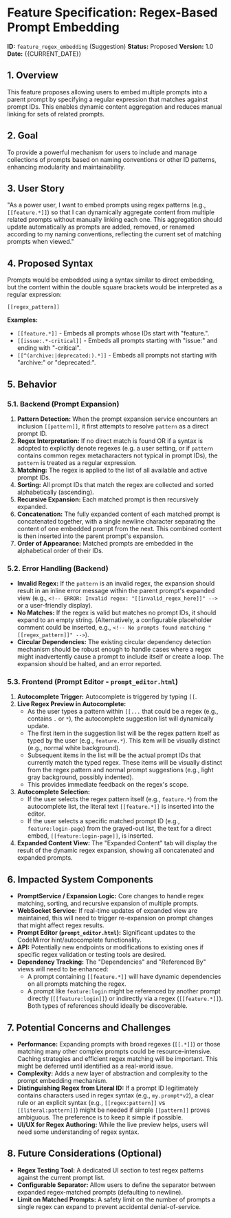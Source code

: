 # Feature Specification: Regex-Based Prompt Embedding

**ID:** `feature_regex_embedding` (Suggestion)
**Status:** Proposed
**Version:** 1.0
**Date:** {{CURRENT_DATE}}

## 1. Overview

This feature proposes allowing users to embed multiple prompts into a parent prompt by specifying a regular expression that matches against prompt IDs. This enables dynamic content aggregation and reduces manual linking for sets of related prompts.

## 2. Goal

To provide a powerful mechanism for users to include and manage collections of prompts based on naming conventions or other ID patterns, enhancing modularity and maintainability.

## 3. User Story

"As a power user, I want to embed prompts using regex patterns (e.g., `[[feature.*]]`) so that I can dynamically aggregate content from multiple related prompts without manually linking each one. This aggregation should update automatically as prompts are added, removed, or renamed according to my naming conventions, reflecting the current set of matching prompts when viewed."

## 4. Proposed Syntax

Prompts would be embedded using a syntax similar to direct embedding, but the content within the double square brackets would be interpreted as a regular expression:

`[[regex_pattern]]`

**Examples:**
*   `[[feature.*]]` - Embeds all prompts whose IDs start with "feature.".
*   `[[issue:.*-critical]]` - Embeds all prompts starting with "issue:" and ending with "-critical".
*   `[[^(archive:|deprecated:).*]]` - Embeds all prompts not starting with "archive:" or "deprecated:".

## 5. Behavior

### 5.1. Backend (Prompt Expansion)

1.  **Pattern Detection:** When the prompt expansion service encounters an inclusion `[[pattern]]`, it first attempts to resolve `pattern` as a direct prompt ID.
2.  **Regex Interpretation:** If no direct match is found OR if a syntax is adopted to explicitly denote regexes (e.g. a user setting, or if `pattern` contains common regex metacharacters not typical in prompt IDs), the `pattern` is treated as a regular expression.
3.  **Matching:** The regex is applied to the list of all available and active prompt IDs.
4.  **Sorting:** All prompt IDs that match the regex are collected and sorted alphabetically (ascending).
5.  **Recursive Expansion:** Each matched prompt is then recursively expanded.
6.  **Concatenation:** The fully expanded content of each matched prompt is concatenated together, with a single newline character separating the content of one embedded prompt from the next. This combined content is then inserted into the parent prompt's expansion.
7.  **Order of Appearance:** Matched prompts are embedded in the alphabetical order of their IDs.

### 5.2. Error Handling (Backend)

*   **Invalid Regex:** If the `pattern` is an invalid regex, the expansion should result in an inline error message within the parent prompt's expanded view (e.g., `<!-- ERROR: Invalid regex: "[[invalid_regex_here]]" -->` or a user-friendly display).
*   **No Matches:** If the regex is valid but matches no prompt IDs, it should expand to an empty string. (Alternatively, a configurable placeholder comment could be inserted, e.g., `<!-- No prompts found matching "[[regex_pattern]]" -->`).
*   **Circular Dependencies:** The existing circular dependency detection mechanism should be robust enough to handle cases where a regex might inadvertently cause a prompt to include itself or create a loop. The expansion should be halted, and an error reported.

### 5.3. Frontend (Prompt Editor - `prompt_editor.html`)

1.  **Autocomplete Trigger:** Autocomplete is triggered by typing `[[`.
2.  **Live Regex Preview in Autocomplete:**
    *   As the user types a pattern within `[[...` that could be a regex (e.g., contains `.` or `*`), the autocomplete suggestion list will dynamically update.
    *   The first item in the suggestion list will be the regex pattern itself as typed by the user (e.g., `feature.*`). This item will be visually distinct (e.g., normal white background).
    *   Subsequent items in the list will be the actual prompt IDs that currently match the typed regex. These items will be visually distinct from the regex pattern and normal prompt suggestions (e.g., light gray background, possibly indented).
    *   This provides immediate feedback on the regex's scope.
3.  **Autocomplete Selection:**
    *   If the user selects the regex pattern itself (e.g., `feature.*`) from the autocomplete list, the literal text `[[feature.*]]` is inserted into the editor.
    *   If the user selects a specific matched prompt ID (e.g., `feature:login-page`) from the grayed-out list, the text for a direct embed, `[[feature:login-page]]`, is inserted.
4.  **Expanded Content View:** The "Expanded Content" tab will display the result of the dynamic regex expansion, showing all concatenated and expanded prompts.

## 6. Impacted System Components

*   **PromptService / Expansion Logic:** Core changes to handle regex matching, sorting, and recursive expansion of multiple prompts.
*   **WebSocket Service:** If real-time updates of expanded view are maintained, this will need to trigger re-expansion on prompt changes that might affect regex results.
*   **Prompt Editor (`prompt_editor.html`):** Significant updates to the CodeMirror hint/autocomplete functionality.
*   **API:** Potentially new endpoints or modifications to existing ones if specific regex validation or testing tools are desired.
*   **Dependency Tracking:** The "Dependencies" and "Referenced By" views will need to be enhanced:
    *   A prompt containing `[[feature.*]]` will have dynamic dependencies on all prompts matching the regex.
    *   A prompt like `feature:login` might be referenced by another prompt directly (`[[feature:login]]`) or indirectly via a regex (`[[feature.*]]`). Both types of references should ideally be discoverable.

## 7. Potential Concerns and Challenges

*   **Performance:** Expanding prompts with broad regexes (`[[.*]]`) or those matching many other complex prompts could be resource-intensive. Caching strategies and efficient regex matching will be important. This might be deferred until identified as a real-world issue.
*   **Complexity:** Adds a new layer of abstraction and complexity to the prompt embedding mechanism.
*   **Distinguishing Regex from Literal ID:** If a prompt ID legitimately contains characters used in regex syntax (e.g., `my.prompt*v2`), a clear rule or an explicit syntax (e.g., `[[regex:pattern]]` vs `[[literal:pattern]]`) might be needed if simple `[[pattern]]` proves ambiguous. The preference is to keep it simple if possible.
*   **UI/UX for Regex Authoring:** While the live preview helps, users will need some understanding of regex syntax.

## 8. Future Considerations (Optional)

*   **Regex Testing Tool:** A dedicated UI section to test regex patterns against the current prompt list.
*   **Configurable Separator:** Allow users to define the separator between expanded regex-matched prompts (defaulting to newline).
*   **Limit on Matched Prompts:** A safety limit on the number of prompts a single regex can expand to prevent accidental denial-of-service.
